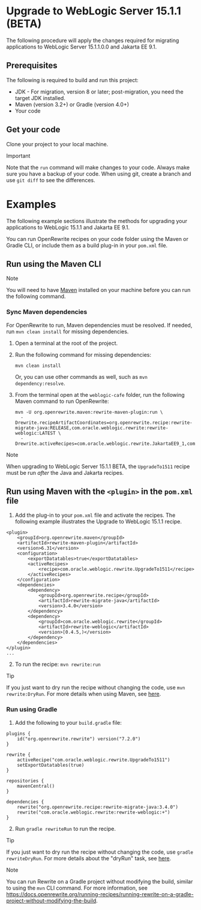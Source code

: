 # Upgrade to WebLogic Server 15.1.1 (BETA)

The following procedure will apply the changes required for migrating applications to WebLogic Server 15.1.1.0.0 and Jakarta EE 9.1.

## Prerequisites

The following is required to build and run this project:

- JDK - For migration, version 8 or later; post-migration, you need the target JDK installed.
- Maven (version 3.2+) or Gradle (version 4.0+)
- Your code

## Get your code

Clone your project to your local machine.

> [!IMPORTANT]
> Note that the `run` command will make changes to your code. Always make sure you have a backup of your code. When using git, create a branch and use `git diff` to see the differences.

# Examples

The following example sections illustrate the methods for upgrading your applications to WebLogic 15.1.1 and Jakarta EE 9.1.

You can run OpenRewrite recipes on your code folder using the Maven or Gradle CLI, or include them as a build plug-in in your `pom.xml` file.

## Run using the Maven CLI

> [!NOTE]
> You will need to have [Maven](https://maven.apache.org/download.cgi) installed on your machine before you can run the following command.

### Sync Maven dependencies

For OpenRewrite to run, Maven dependencies must be resolved. If needed, run `mvn clean install` for missing dependencies.

1. Open a terminal at the root of the project.

1. Run the following command for missing dependencies:

   ```shell
   mvn clean install
   ```

   Or, you can use other commands as well, such as `mvn dependency:resolve`.

1. From the terminal open at the `weblogic-cafe` folder, run the following Maven command to run OpenRewrite:

   ```
   mvn -U org.openrewrite.maven:rewrite-maven-plugin:run \
     -Drewrite.recipeArtifactCoordinates=org.openrewrite.recipe:rewrite-migrate-java:RELEASE,com.oracle.weblogic.rewrite:rewrite-weblogic:LATEST \
     -Drewrite.activeRecipes=com.oracle.weblogic.rewrite.JakartaEE9_1,com.oracle.weblogic.rewrite.UpgradeTo1511
   ```

> [!NOTE]
> When upgrading to WebLogic Server 15.1.1 BETA, the `UpgradeTo1511` recipe must be run _after_ the Java and Jakarta recipes.

## Run using Maven with the `<plugin>` in the `pom.xml` file

1. Add the plug-in to your `pom.xml` file and activate the recipes. The following example illustrates the Upgrade to WebLogic 15.1.1 recipe.

```
<plugin>
    <groupId>org.openrewrite.maven</groupId>
    <artifactId>rewrite-maven-plugin</artifactId>
    <version>6.31</version>
    <configuration>
        <exportDatatables>true</exportDatatables>
        <activeRecipes>
            <recipe>com.oracle.weblogic.rewrite.UpgradeTo1511</recipe>
        </activeRecipes>
    </configuration>
    <dependencies>
        <dependency>
            <groupId>org.openrewrite.recipe</groupId>
            <artifactId>rewrite-migrate-java</artifactId>
            <version>3.4.0</version>
        </dependency>
        <dependency>
            <groupId>com.oracle.weblogic.rewrite</groupId>
            <artifactId>rewrite-weblogic</artifactId>
            <version>[0.4.5,)</version>
        </dependency>
    </dependencies>
</plugin>
...
```

2. To run the recipe: `mvn rewrite:run`

> [!TIP]  
> If you just want to dry run the recipe without changing the code, use `mvn rewrite:DryRun`. For more details when using Maven, see [here](https://docs.openrewrite.org/reference/rewrite-maven-plugin).

### Run using Gradle

1. Add the following to your `build.gradle` file:

```
plugins {
    id("org.openrewrite.rewrite") version("7.2.0")
}

rewrite {
    activeRecipe("com.oracle.weblogic.rewrite.UpgradeTo1511")
    setExportDatatables(true)
}

repositories {
    mavenCentral()
}

dependencies {
    rewrite("org.openrewrite.recipe:rewrite-migrate-java:3.4.0")
    rewrite("com.oracle.weblogic.rewrite:rewrite-weblogic:+")
}
```
2. Run `gradle rewriteRun` to run the recipe.

> [!TIP]  
> If you just want to dry run the recipe without changing the code, use `gradle rewriteDryRun`. For more details about the "dryRun" task, see [here](https://docs.openrewrite.org/reference/gradle-plugin-configuration#the-dryrun-task).

> [!NOTE]
> You can run Rewrite on a Gradle project without modifying the build, similar to using the `mvn` CLI command. For more information, see https://docs.openrewrite.org/running-recipes/running-rewrite-on-a-gradle-project-without-modifying-the-build.
